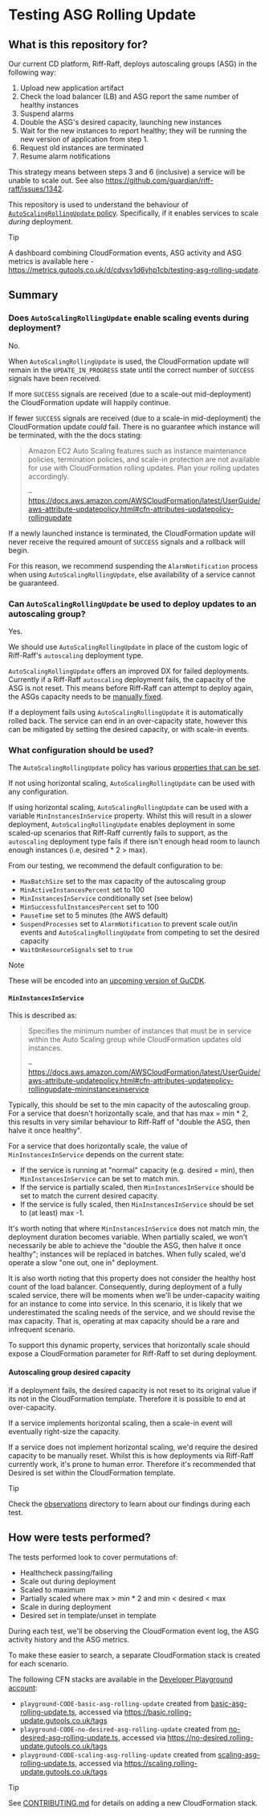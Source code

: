 # Testing ASG Rolling Update

## What is this repository for?
Our current CD platform, Riff-Raff, deploys autoscaling groups (ASG) in the following way:
1. Upload new application artifact
2. Check the load balancer (LB) and ASG report the same number of healthy instances
3. Suspend alarms
4. Double the ASG's desired capacity, launching new instances
5. Wait for the new instances to report healthy; they will be running the new version of application from step 1.
6. Request old instances are terminated
7. Resume alarm notifications

This strategy means between steps 3 and 6 (inclusive) a service will be unable to scale out.
See also https://github.com/guardian/riff-raff/issues/1342.

This repository is used to understand the behaviour of [`AutoScalingRollingUpdate` policy](https://docs.aws.amazon.com/AWSCloudFormation/latest/UserGuide/aws-attribute-updatepolicy.html#cfn-attributes-updatepolicy-rollingupdate).
Specifically, if it enables services to scale _during_ deployment.

> [!TIP]
> A dashboard combining CloudFormation events, ASG activity and ASG metrics is available here - https://metrics.gutools.co.uk/d/cdvsv1d6vhp1cb/testing-asg-rolling-update.

## Summary
### Does `AutoScalingRollingUpdate` enable scaling events during deployment?
No.

When `AutoScalingRollingUpdate` is used, the CloudFormation update will remain in the `UPDATE_IN_PROGRESS` state 
until the correct number of `SUCCESS` signals have been received.

If more `SUCCESS` signals are received (due to a scale-out mid-deployment) the CloudFormation update will happily continue.

If fewer `SUCCESS` signals are received (due to a scale-in mid-deployment) the CloudFormation update _could_ fail.
There is no guarantee which instance will be terminated, with the the docs stating:

> Amazon EC2 Auto Scaling features such as instance maintenance policies, termination policies, 
> and scale-in protection are not available for use with CloudFormation rolling updates. 
> Plan your rolling updates accordingly.
> 
> – https://docs.aws.amazon.com/AWSCloudFormation/latest/UserGuide/aws-attribute-updatepolicy.html#cfn-attributes-updatepolicy-rollingupdate

If a newly launched instance is terminated, the CloudFormation update will never receive the required amount of `SUCCESS` signals and a rollback will begin.

For this reason, we recommend suspending the `AlarmNotification` process when using `AutoScalingRollingUpdate`,
else availability of a service cannot be guaranteed.

### Can `AutoScalingRollingUpdate` be used to deploy updates to an autoscaling group?
Yes.

We should use `AutoScalingRollingUpdate` in place of the custom logic of Riff-Raff's `autoscaling` deployment type.

`AutoScalingRollingUpdate` offers an improved DX for failed deployments.
Currently if a Riff-Raff `autoscaling` deployment fails, the capacity of the ASG is not reset.
This means before Riff-Raff can attempt to deploy again, 
the ASGs capacity needs to be [manually fixed](https://github.com/guardian/riff-raff/blob/555e8e36b806cd96a0cc997f993a930d0f640a19/riff-raff/public/docs/howto/fix-a-failed-deploy.md).

If a deployment fails using `AutoScalingRollingUpdate` it is automatically rolled back.
The service can end in an over-capacity state, however this can be mitigated by setting the desired capacity, or with scale-in events.

### What configuration should be used?
The `AutoScalingRollingUpdate` policy has various [properties that can be set](https://docs.aws.amazon.com/AWSCloudFormation/latest/UserGuide/aws-attribute-updatepolicy.html#cfn-attributes-updatepolicy-rollingupdate).

If not using horizontal scaling, `AutoScalingRollingUpdate` can be used with any configuration.

If using horizontal scaling, `AutoScalingRollingUpdate` can be used with a variable `MinInstancesInService` property.
Whilst this will result in a slower deployment, `AutoScalingRollingUpdate` enables deployment in some scaled-up scenarios that Riff-Raff currently fails to support,
as the `autoscaling` deployment type fails if there isn't enough head room to launch enough instances (i.e, desired * 2 > max).

From our testing, we recommend the default configuration to be:
- `MaxBatchSize` set to the max capacity of the autoscaling group
- `MinActiveInstancesPercent` set to 100
- `MinInstancesInService` conditionally set (see below)
- `MinSuccessfulInstancesPercent` set to 100
- `PauseTime` set to 5 minutes (the AWS default)
- `SuspendProcesses` set to `AlarmNotification` to prevent scale out/in events and `AutoScalingRollingUpdate` from competing to set the desired capacity
- `WaitOnResourceSignals` set to `true`

> [!NOTE]
> These will be encoded into an [upcoming version of GuCDK](https://github.com/guardian/cdk/pull/2417).

#### `MinInstancesInService`
This is described as:

> Specifies the minimum number of instances that must be in service within the Auto Scaling group while CloudFormation updates old instances.
> 
> – https://docs.aws.amazon.com/AWSCloudFormation/latest/UserGuide/aws-attribute-updatepolicy.html#cfn-attributes-updatepolicy-rollingupdate-mininstancesinservice

Typically, this should be set to the min capacity of the autoscaling group.
For a service that doesn't horizontally scale, and that has max = min * 2, this results in very similar behaviour to Riff-Raff of "double the ASG, then halve it once healthy".

For a service that does horizontally scale, the value of `MinInstancesInService` depends on the current state:
- If the service is running at "normal" capacity (e.g. desired = min), then `MinInstancesInService` can be set to match min.
- If the service is partially scaled, then `MinInstancesInService` should be set to match the current desired capacity.
- If the service is fully scaled, then `MinInstancesInService` should be set to (at least) max -1.

It's worth noting that where `MinInstancesInService` does not match min, the deployment duration becomes variable.
When partially scaled, we won't necessarily be able to achieve the "double the ASG, then halve it once healthy"; instances will be replaced in batches.
When fully scaled, we'd operate a slow "one out, one in" deployment.

It is also worth noting that this property does not consider the healthy host count of the load balancer.
Consequently, during deployment of a fully scaled service, there will be moments when we'll be under-capacity waiting for an instance to come into service.
In this scenario, it is likely that we underestimated the scaling needs of the service, and we should revise the max capacity.
That is, operating at max capacity should be a rare and infrequent scenario.

To support this dynamic property, services that horizontally scale should expose a CloudFormation parameter for Riff-Raff to set during deployment.

#### Autoscaling group desired capacity
If a deployment fails, the desired capacity is not reset to its original value if its not in the CloudFormation template.
Therefore it is possible to end at over-capacity.

If a service implements horizontal scaling, then a scale-in event will eventually right-size the capacity. 

If a service does not implement horizontal scaling, we'd require the desired capacity to be manually reset.
Whilst this is how deployments via Riff-Raff currently work, it's prone to human error.
Therefore it's recommended that Desired is set within the CloudFormation template.

> [!TIP]
> Check the [observations](./observations) directory to learn about our findings during each test.

## How were tests performed?
The tests performed look to cover permutations of:
- Healthcheck passing/failing
- Scale out during deployment
- Scaled to maximum
- Partially scaled where max > min * 2 and min < desired < max
- Scale in during deployment
- Desired set in template/unset in template

During each test, we'll be observing the CloudFormation event log, the ASG activity history and the ASG metrics.

To make these easier to search, a separate CloudFormation stack is created for each scenario.

The following CFN stacks are available in the [Developer Playground account](https://janus.gutools.co.uk/console?permissionId=developerPlayground-dev&tzOffset=1):
- `playground-CODE-basic-asg-rolling-update` created from [basic-asg-rolling-update.ts](./packages/cdk/lib/basic-asg-rolling-update.ts), accessed via https://basic.rolling-update.gutools.co.uk/tags
- `playground-CODE-no-desired-asg-rolling-update` created from [no-desired-asg-rolling-update.ts](./packages/cdk/lib/no-desired-asg-rolling-update.ts), accessed via https://no-desired.rolling-update.gutools.co.uk/tags
- `playground-CODE-scaling-asg-rolling-update` created from [scaling-asg-rolling-update.ts](./packages/cdk/lib/scaling-asg-rolling-update.ts), accessed via https://scaling.rolling-update.gutools.co.uk/tags

> [!TIP]
> See [CONTRIBUTING.md](./CONTRIBUTING.md) for details on adding a new CloudFormation stack.
